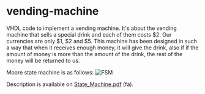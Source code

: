 # vending-machine
VHDL code to implement a vending machine.
It's about the vending machine that sells a special drink and each of them costs $2. Our currencies are only $1, $2 and $5.
This machine has been designed in such a way that when it receives enough money, it will give the drink, also if
if the amount of money is more than the amount of the drink, the rest of the money will be returned to us.

Moore state machine is as follows:
![FSM](https://github.com/nikimajidifard/vending-machine/assets/56204470/f04d5bc2-7304-47bf-a43d-dba6762f96a5)

Description is available on [State_Machine.pdf](https://github.com/nikimajidifard/vending-machine/files/12775781/State_Machine.pdf) (fa).






